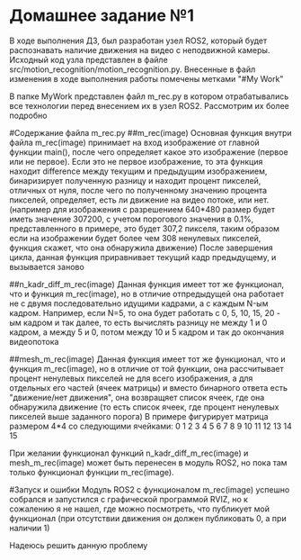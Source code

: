# Домашнее задание №1
В ходе выполнения ДЗ, был разработан узел ROS2, который будет распознавать наличие движения на видео с неподвижной камеры. Исходный код узла представлен в файле src/motion_recognition/motion_recognition.py. Внесенные в файл изменения в ходе выполнения работы помечены метками "#My Work"

В папке MyWork представлен файл m_rec.py в котором отрабатывались все технологии перед внесением их в узел ROS2. Рассмотрим их более подробно

#Содержание файла m_rec.py
##m_rec(image)
Основная функция внутри файла m_rec(image) принимает на вход изображение от главной функции main(), после чего определяет какое это изображение (первое или не первое). Если это не первое изображение, то эта функция находит difference между текущим и предыдущим изображением, бинаризирует полученную разницу и находит процент пикселей, отличных от нуля, после чего по полученному значению процента пикселей, определяет, есть ли движение на видео потоке, или нет. (например для изображения с разрешением 640*480 размер будет иметь значение 307200, с учетом порогового значения в 0.1%, представленного в примере, это будет 307,2 пикселя, таким образом если на изображении будет более чем 308 ненулевых пикселей, функция скажет, что она обнаружила движение)
После завершения цикла, данная функция приравнивает текущий кадр предыдущему, и вызывается заново

##n_kadr_diff_m_rec(image)
Данная функция имеет тот же функционал, что и функция m_rec(image), но в отличие отпредыдущей она работает не с двумя последовательно идущими кадрами, а с каждым N-ым кадром. 
Например, если N=5, то она будет работать с 0, 5, 10, 15, 20 - ым кадром и так далее, то есть вычислять разницу не между 1 и 0 кадром, а между 5 и 0, потом между 10 и 5 кадром и так до окончания видеопотока

##mesh_m_rec(image)
Данная функция имеет тот же функционал, что и функция m_rec(image), но в отличие от той функции, она рассчитывает процент ненулевых пикселей не для всего изображения, а для отдельных его частей (ячеек матрицы) и вместо бинарного ответа есть "движение/нет движения", она возвращяет список ячеек, где она обнаружила движение (то есть список ячеек, где процент ненулевых пикселей выше заданного порога)
В примере фигурирует матрица размером 4*4 со следующими ячейками:
0   1  2   3
4   5  6   7
8   9  10 11
12 13 14 15


При желании функционал функций n_kadr_diff_m_rec(image) и mesh_m_rec(image) может быть перенесен в модуль ROS2, но пока там только функционал функции m_rec(image).

#Запуск и ошибки
Модуль ROS2 с функционалом m_rec(image) успешно собрался и запустился с графической программой RVIZ, но к сожалению я не нашел, где можно посмотреть, что публикует мой функционал (при отсутствии движения он должен публиковать 0, а при наличии 1)

Надеюсь решить данную проблему